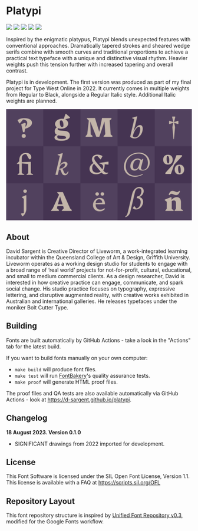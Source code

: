 # Platypi

[![][Fontbakery]](https://d-sargent.github.io/platypi/fontbakery/fontbakery-report.html)
[![][Universal]](https://d-sargent.github.io/platypi/fontbakery/fontbakery-report.html)
[![][GF Profile]](https://d-sargent.github.io/platypi/fontbakery/fontbakery-report.html)
[![][Outline Correctness]](https://d-sargent.github.io/platypi/fontbakery/fontbakery-report.html)
[![][Shaping]](https://d-sargent.github.io/platypi/fontbakery/fontbakery-report.html)

[Fontbakery]: https://img.shields.io/endpoint?url=https%3A%2F%2Fraw.githubusercontent.com%2Fd-sargent%2Fplatypi%2Fgh-pages%2Fbadges%2Foverall.json
[GF Profile]: https://img.shields.io/endpoint?url=https%3A%2F%2Fraw.githubusercontent.com%2Fd-sargent%2Fplatypi%2Fgh-pages%2Fbadges%2FGoogleFonts.json
[Outline Correctness]: https://img.shields.io/endpoint?url=https%3A%2F%2Fraw.githubusercontent.com%2Fd-sargent%2Fplatypi%2Fgh-pages%2Fbadges%2FOutlineCorrectnessChecks.json
[Shaping]: https://img.shields.io/endpoint?url=https%3A%2F%2Fraw.githubusercontent.com%2Fd-sargent%2Fplatypi%2Fgh-pages%2Fbadges%2FShapingChecks.json
[Universal]: https://img.shields.io/endpoint?url=https%3A%2F%2Fraw.githubusercontent.com%2Fd-sargent%2Fplatypi%2Fgh-pages%2Fbadges%2FUniversal.json

Inspired by the enigmatic platypus, Platypi blends unexpected features with conventional approaches. Dramatically tapered strokes and sheared wedge serifs combine with smooth curves and traditional proportions to achieve a practical text typeface with a unique and distinctive visual rhythm. Heavier weights push this tension further with increased tapering and overall contrast.

Platypi is in development. The first version was produced as part of my final project for Type West Online in 2022. It currently comes in multiple weights from Regular to Black, alongside a Regular Italic style. Additional Italic weights are planned.

![Sample Image](documentation/platypi-image-initial-draft.png)

## About

David Sargent is Creative Director of Liveworm, a work-integrated learning incubator within the Queensland College of Art & Design, Griffith University. Liveworm operates as a working design studio for students to engage with a broad range of ‘real world’ projects for not-for-profit, cultural, educational, and small to medium commercial clients. As a design researcher, David is interested in how creative practice can engage, communicate, and spark social change. His studio practice focuses on typography, expressive lettering, and disruptive augmented reality, with creative works exhibited in Australian and international galleries. He releases typefaces under the moniker Bolt Cutter Type.

## Building

Fonts are built automatically by GitHub Actions - take a look in the "Actions" tab for the latest build.

If you want to build fonts manually on your own computer:

* `make build` will produce font files.
* `make test` will run [FontBakery](https://github.com/googlefonts/fontbakery)'s quality assurance tests.
* `make proof` will generate HTML proof files.

The proof files and QA tests are also available automatically via GitHub Actions - look at https://d-sargent.github.io/platypi.

## Changelog

**18 August 2023. Version 0.1.0**
- SIGNIFICANT drawings from 2022 imported for development.

## License

This Font Software is licensed under the SIL Open Font License, Version 1.1.
This license is available with a FAQ at
https://scripts.sil.org/OFL

## Repository Layout

This font repository structure is inspired by [Unified Font Repository v0.3](https://github.com/unified-font-repository/Unified-Font-Repository), modified for the Google Fonts workflow.
